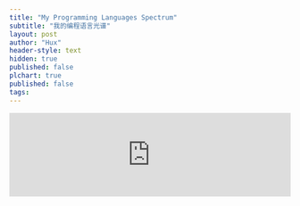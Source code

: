 ```yaml
---
title: "My Programming Languages Spectrum"
subtitle: "我的编程语言光谱"
layout: post
author: "Hux"
header-style: text
hidden: true
published: false
plchart: true
published: false
tags:
---
```


<iframe 
  id="chart"
  src="https://killingbest.github.io/PL-chart/"
  frameborder="0" 
  scrolling="no" 
  style="width: 100%">
</iframe>
